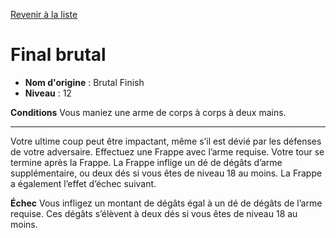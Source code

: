 [Revenir à la liste](..)

# Final brutal

 * **Nom d'origine** : Brutal Finish
 * **Niveau** : 12


<p><strong>Conditions</strong> Vous maniez une arme de corps à corps à deux mains.</p>
<hr>
<p>Votre ultime coup peut être impactant, même s’il est dévié par les défenses de votre adversaire. Effectuez une Frappe avec l’arme requise. Votre tour se termine après la Frappe. La Frappe inflige un dé de dégâts d’arme supplémentaire, ou deux dés si vous êtes de niveau 18 au moins. La Frappe a également l’effet d’échec suivant.</p>
<p><strong>Échec</strong>  Vous infligez un montant de dégâts égal à un dé de dégâts de l’arme requise. Ces dégâts s’élèvent à deux dés si vous êtes de niveau 18 au moins.</p>